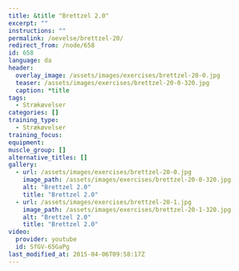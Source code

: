 ```yaml
---
title: &title "Brettzel 2.0"
excerpt: ""
instructions: ""
permalink: /oevelse/brettzel-20/
redirect_from: /node/658
id: 658
language: da
header:
  overlay_image: /assets/images/exercises/brettzel-20-0.jpg
  teaser: /assets/images/exercises/brettzel-20-0-320.jpg
  caption: *title
tags:
  - Strækøvelser
categories: []
training_type: 
  - Strækøvelser
training_focus: 
equipment:
muscle_group: []
alternative_titles: []
gallery:
  - url: /assets/images/exercises/brettzel-20-0.jpg
    image_path: /assets/images/exercises/brettzel-20-0-320.jpg
    alt: "Brettzel 2.0"
    title: "Brettzel 2.0"
  - url: /assets/images/exercises/brettzel-20-1.jpg
    image_path: /assets/images/exercises/brettzel-20-1-320.jpg
    alt: "Brettzel 2.0"
    title: "Brettzel 2.0"
video:
  provider: youtube
  id: SfGV-65GaPg
last_modified_at: 2015-04-06T09:58:17Z
---
```

